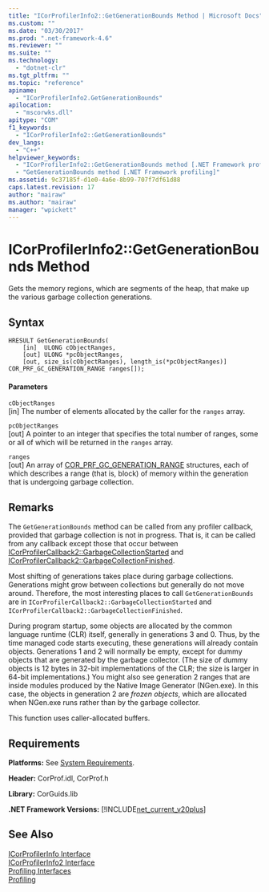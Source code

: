 ```yaml
---
title: "ICorProfilerInfo2::GetGenerationBounds Method | Microsoft Docs"
ms.custom: ""
ms.date: "03/30/2017"
ms.prod: ".net-framework-4.6"
ms.reviewer: ""
ms.suite: ""
ms.technology: 
  - "dotnet-clr"
ms.tgt_pltfrm: ""
ms.topic: "reference"
apiname: 
  - "ICorProfilerInfo2.GetGenerationBounds"
apilocation: 
  - "mscorwks.dll"
apitype: "COM"
f1_keywords: 
  - "ICorProfilerInfo2::GetGenerationBounds"
dev_langs: 
  - "C++"
helpviewer_keywords: 
  - "ICorProfilerInfo2::GetGenerationBounds method [.NET Framework profiling]"
  - "GetGenerationBounds method [.NET Framework profiling]"
ms.assetid: 9c37185f-d1e0-4a6e-8b99-707f7df61d88
caps.latest.revision: 17
author: "mairaw"
ms.author: "mairaw"
manager: "wpickett"
---
```

# ICorProfilerInfo2::GetGenerationBounds Method
Gets the memory regions, which are segments of the heap, that make up the various garbage collection generations.  
  
## Syntax  
  
```  
HRESULT GetGenerationBounds(  
    [in]  ULONG cObjectRanges,  
    [out] ULONG *pcObjectRanges,  
    [out, size_is(cObjectRanges), length_is(*pcObjectRanges)] COR_PRF_GC_GENERATION_RANGE ranges[]);  
```  
  
#### Parameters  
 `cObjectRanges`  
 [in] The number of elements allocated by the caller for the `ranges` array.  
  
 `pcObjectRanges`  
 [out] A pointer to an integer that specifies the total number of ranges, some or all of which will be returned in the `ranges` array.  
  
 `ranges`  
 [out] An array of [COR_PRF_GC_GENERATION_RANGE](../../../../docs/framework/unmanaged-api/profiling/cor-prf-gc-generation-range-structure.md) structures, each of which describes a range (that is, block) of memory within the generation that is undergoing garbage collection.  
  
## Remarks  
 The `GetGenerationBounds` method can be called from any profiler callback, provided that garbage collection is not in progress. That is, it can be called from any callback except those that occur between [ICorProfilerCallback2::GarbageCollectionStarted](../../../../docs/framework/unmanaged-api/profiling/icorprofilercallback2-garbagecollectionstarted-method.md) and [ICorProfilerCallback2::GarbageCollectionFinished](../../../../docs/framework/unmanaged-api/profiling/icorprofilercallback2-garbagecollectionfinished-method.md).  
  
 Most shifting of generations takes place during garbage collections. Generations might grow between collections but generally do not move around. Therefore, the most interesting places to call `GetGenerationBounds` are in `ICorProfilerCallback2::GarbageCollectionStarted` and `ICorProfilerCallback2::GarbageCollectionFinished`.  
  
 During program startup, some objects are allocated by the common language runtime (CLR) itself, generally in generations 3 and 0. Thus, by the time managed code starts executing, these generations will already contain objects. Generations 1 and 2 will normally be empty, except for dummy objects that are generated by the garbage collector. (The size of dummy objects is 12 bytes in 32-bit implementations of the CLR; the size is larger in 64-bit implementations.) You might also see generation 2 ranges that are inside modules produced by the Native Image Generator (NGen.exe). In this case, the objects in generation 2 are *frozen objects*, which are allocated when NGen.exe runs rather than by the garbage collector.  
  
 This function uses caller-allocated buffers.  
  
## Requirements  
 **Platforms:** See [System Requirements](../../../../docs/framework/getting-started/system-requirements.md).  
  
 **Header:** CorProf.idl, CorProf.h  
  
 **Library:** CorGuids.lib  
  
 **.NET Framework Versions:** [!INCLUDE[net_current_v20plus](../../../../includes/net-current-v20plus-md.md)]  
  
## See Also  
 [ICorProfilerInfo Interface](../../../../docs/framework/unmanaged-api/profiling/icorprofilerinfo-interface.md)   
 [ICorProfilerInfo2 Interface](../../../../docs/framework/unmanaged-api/profiling/icorprofilerinfo2-interface.md)   
 [Profiling Interfaces](../../../../docs/framework/unmanaged-api/profiling/profiling-interfaces.md)   
 [Profiling](../../../../docs/framework/unmanaged-api/profiling/index.md)